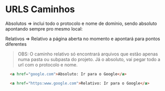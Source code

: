 # URLS Caminhos

Absolutos => inclui todo o protocolo e nome de domínio, sendo absoluto apontando sempre pro mesmo local:

Relativos => Relativo a página aberta no momento e apontará para pontos diferentes

> OBS: O caminho relativo só encontrará arquivos que estão apenas numa pasta ou subpasta do projeto. Já o absoluto, vai pegar todo a url com o protocolo e nome.

```HTML
  <a href="google.com">Absoluto: Ir para o Google</a>
```

```HTML
  <a href="https:www.google.com">Relativo: Ir para o Google</a>
```
